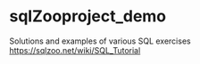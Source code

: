 # sqlZooproject_demo
Solutions and examples of various SQL exercises
https://sqlzoo.net/wiki/SQL_Tutorial
